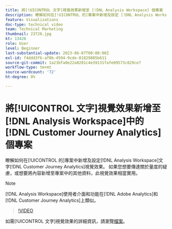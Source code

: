 ```yaml
---
title: 將[!UICONTROL 文字]視覺效果新增至 [!DNL Analysis Workspace] 個專案
description: 瞭解如何在[!UICONTROL 的]專案中新增及設定 [!DNL Analysis Workspace] 文字 [!DNL Customer Journey Analytics]視覺效果。
feature: Visualizations
doc-type: technical video
team: Technical Marketing
thumbnail: 23726.jpg
kt: 13426
role: User
level: Beginner
last-substantial-update: 2023-06-07T00:00:00Z
exl-id: f4ddd3fb-af0b-4594-9cde-81829885b611
source-git-commit: 1a23bfa0e22a8201c4e39131fafe09573c829ce7
workflow-type: tm+mt
source-wordcount: '72'
ht-degree: 0%

---
```


# 將[!UICONTROL 文字]視覺效果新增至[!DNL Analysis Workspace]中的[!DNL Customer Journey Analytics]個專案

瞭解如何在[!UICONTROL 的]專案中新增及設定[!DNL Analysis Workspace]文字[!DNL Customer Journey Analytics]視覺效果。 如果您想要傳達關於量度的疑慮，或想要將內容新增至專案中的其他資料，此視覺效果相當實用。

>[!NOTE]
>
>[!DNL Analysis Workspace]使用者介面和功能在[!DNL Adobe Analytics]和[!DNL Customer Journey Analytics]上類似。

>[!VIDEO](https://video.tv.adobe.com/v/23726/?quality=12&learn=on)

如需[!UICONTROL 文字]視覺效果的詳細資訊，請瀏覽[檔案](https://experienceleague.adobe.com/docs/analytics-platform/using/cja-workspace/visualizations/text.html)。
